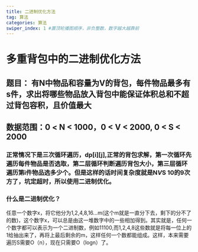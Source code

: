 ```yaml
---
title: 二进制优化方法
tag: 算法
categories: 算法
swiper_index: 1 #置顶轮播图顺序，非负整数，数字越大越靠前
---
```

# 多重背包中的二进制优化方法

## 题目： 有N中物品和容量为V的背包，每件物品最多有s件，求出将哪些物品放入背包中能保证体积总和不超过背包容积，且价值最大
 
## 数据范围：0 < N < 1000，0 < V < 2000, 0 < S < 2000

### 正常情况下是三次循环遍历，dp[i][j],正常的背包求解，第一次循环先遍历每件物品是否选取，第二层循环判断遍历背包大小，第三层循环遍历第i件物品选多少个。但是这样的话时间复杂度就是N*V*S 10的9次方了，坑定超时，所以使用二进制优化。

### 什么是二进制优化？
任意一个数字x，将它他分为1,2,4,8,16...m(这个m就是一直分下去，剩下的分不了的数)，这个数字x，可以总是由这一堆数字中的一些相加得到。其实就是，任何一个数字都可以表示为一个二进制数，例如11100,而1,2,4,8这些数就是将每一位上的1给抽出来了，再将上最后剩余的m，这样任何一个数都能组成。这样，本来需要遍历S需要O（n），现在只需要O（logn）了。